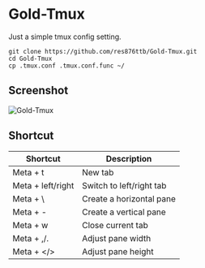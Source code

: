 # Gold-Tmux
Just a simple tmux config setting.

```shell
git clone https://github.com/res876ttb/Gold-Tmux.git
cd Gold-Tmux
cp .tmux.conf .tmux.conf.func ~/
```

## Screenshot
![Gold-Tmux](https://imgur.com/ufp9Gfb.jpg)

## Shortcut
| Shortcut | Description |
| --- | --- |
| Meta + t | New tab |
| Meta + left/right | Switch to left/right tab |
| Meta + \\ | Create a horizontal pane |
| Meta + -  | Create a vertical pane |
| Meta + w  | Close current tab |
| Meta + ,/.  | Adjust pane width |
| Meta +  \</\> | Adjust pane height | 
